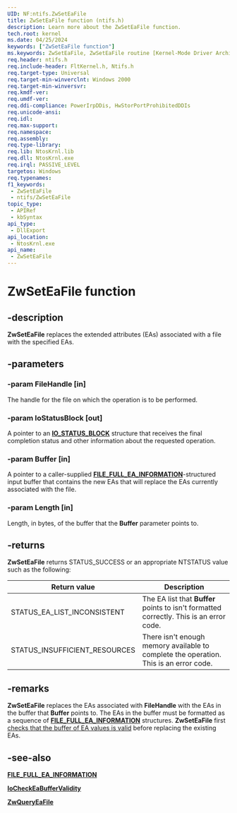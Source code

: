 ```yaml
---
UID: NF:ntifs.ZwSetEaFile
title: ZwSetEaFile function (ntifs.h)
description: Learn more about the ZwSetEaFile function.
tech.root: kernel
ms.date: 04/25/2024
keywords: ["ZwSetEaFile function"]
ms.keywords: ZwSetEaFile, ZwSetEaFile routine [Kernel-Mode Driver Architecture], kernel.zwseteafile, ntifs/ZwSetEaFile
req.header: ntifs.h
req.include-header: FltKernel.h, Ntifs.h
req.target-type: Universal
req.target-min-winverclnt: Windows 2000
req.target-min-winversvr: 
req.kmdf-ver: 
req.umdf-ver: 
req.ddi-compliance: PowerIrpDDis, HwStorPortProhibitedDDIs
req.unicode-ansi: 
req.idl: 
req.max-support: 
req.namespace: 
req.assembly: 
req.type-library: 
req.lib: NtosKrnl.lib
req.dll: NtosKrnl.exe
req.irql: PASSIVE_LEVEL
targetos: Windows
req.typenames: 
f1_keywords:
 - ZwSetEaFile
 - ntifs/ZwSetEaFile
topic_type:
 - APIRef
 - kbSyntax
api_type:
 - DllExport
api_location:
 - NtosKrnl.exe
api_name:
 - ZwSetEaFile
---
```


# ZwSetEaFile function

## -description

**ZwSetEaFile** replaces the extended attributes (EAs) associated with a file with the specified EAs.

## -parameters

### -param FileHandle [in]

The handle for the file on which the operation is to be performed.

### -param IoStatusBlock [out]

A pointer to an [**IO_STATUS_BLOCK**](../wdm/ns-wdm-_io_status_block.md) structure that receives the final completion status and other information about the requested operation.

### -param Buffer [in]

A pointer to a caller-supplied [**FILE_FULL_EA_INFORMATION**](../wdm/ns-wdm-_file_full_ea_information.md)-structured input buffer that contains the new EAs that will replace the EAs currently associated with the file.

### -param Length [in]

Length, in bytes, of the buffer that the **Buffer** parameter points to.

## -returns

**ZwSetEaFile** returns STATUS_SUCCESS or an appropriate NTSTATUS value such as the following:

| Return value | Description |
| ------------ | ----------- |
| STATUS_EA_LIST_INCONSISTENT | The EA list that **Buffer** points to isn't formatted correctly. This is an error code. |
| STATUS_INSUFFICIENT_RESOURCES | There isn't enough memory available to complete the operation. This is an error code. |

## -remarks

**ZwSetEaFile** replaces the EAs associated with **FileHandle** with the EAs in the buffer that **Buffer** points to. The EAs in the buffer must be formatted as a sequence of [**FILE_FULL_EA_INFORMATION**](../wdm/ns-wdm-_file_full_ea_information.md) structures. **ZwSetEaFile** first [checks that the buffer of EA values is valid](nf-ntifs-iocheckeabuffervalidity.md) before replacing the existing EAs.

## -see-also

[**FILE_FULL_EA_INFORMATION**](../wdm/ns-wdm-_file_full_ea_information.md)

[**IoCheckEaBufferValidity**](nf-ntifs-iocheckeabuffervalidity.md)

[**ZwQueryEaFile**](nf-ntifs-zwqueryeafile.md)
